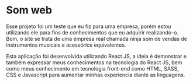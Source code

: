 # Som web

Esse projeto foi um teste que eu fiz para uma empresa, porém estou utilizando ele para fins de conhecimentos que eu adquirir realizando-o. Bom, o site se trata de uma empresa real chamada ninja som de vendas de instrumentos musicais e acessórios equivalentes.

Esta aplicação foi desenvolvida utilizando React JS, a ideia é demonstrar e também expressar meus conhecimentos na tecnologia do React JS, bem como meus conhecimento em tecnologia front-end como HTML, SASS, CSS e Javascript para aumentar minhas experiencia diante as linguagens.


